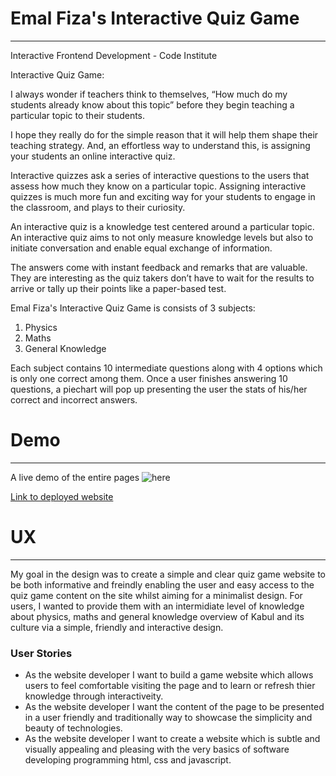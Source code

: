 # Emal Fiza's Interactive Quiz Game

-----

Interactive Frontend Development - Code Institute

Interactive Quiz Game: 

I always wonder if teachers think to themselves, “How much do my students already know about this topic” before they begin teaching a particular topic to their students.

I hope they really do for the simple reason that it will help them shape their teaching strategy. And, an effortless way to understand this, is assigning your students an online interactive quiz.

Interactive quizzes ask a series of interactive questions to the users that assess how much they know on a particular topic. Assigning interactive quizzes is much more fun and exciting way for your students to engage in the classroom, and plays to their curiosity.

An interactive quiz is a knowledge test centered around a particular topic. An interactive quiz aims to not only measure knowledge levels but also to initiate conversation and enable equal exchange of information.

The answers come with instant feedback and remarks that are valuable. They are interesting as the quiz takers don’t have to wait for the results to arrive or tally up their points like a paper-based test.

Emal Fiza's Interactive Quiz Game is consists of 3 subjects: 
1. Physics
2. Maths 
3. General Knowledge

Each subject contains 10 intermediate questions along with 4 options which is only one correct among them. Once a user finishes answering 10 questions, a piechart will pop up presenting the user the stats of his/her correct and incorrect answers.


# Demo

----

A live demo of the entire pages ![here]()

[Link to deployed website]()


# UX

-----

My goal in the design was to create a simple and clear quiz game website to be both informative and freindly enabling the user and easy access to the quiz game content on the site whilst aiming for a minimalist design.
For users, I wanted to provide them with an intermidiate level of knowledge about physics, maths and general knowledge overview of Kabul and its culture via a simple, friendly and interactive design.


### User Stories

* As the website developer I want to build a game website which allows users to feel comfortable visiting the page and to learn or refresh thier knowledge through interactiveity.
* As the website developer I want the content of the page to be presented in a user friendly and traditionally way to showcase the simplicity and beauty of technologies.
* As the website developer I want to create a website which is subtle and visually appealing and pleasing with the very basics of software developing programming html, css and javascript.


